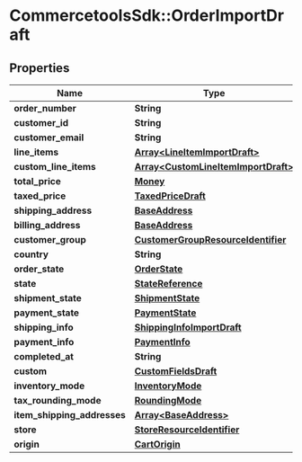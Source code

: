 # CommercetoolsSdk::OrderImportDraft

## Properties
Name | Type | Description | Notes
------------ | ------------- | ------------- | -------------
**order_number** | **String** |  | [optional] 
**customer_id** | **String** |  | [optional] 
**customer_email** | **String** |  | [optional] 
**line_items** | [**Array&lt;LineItemImportDraft&gt;**](LineItemImportDraft.md) |  | [optional] 
**custom_line_items** | [**Array&lt;CustomLineItemImportDraft&gt;**](CustomLineItemImportDraft.md) |  | [optional] 
**total_price** | [**Money**](Money.md) |  | [optional] 
**taxed_price** | [**TaxedPriceDraft**](TaxedPriceDraft.md) |  | [optional] 
**shipping_address** | [**BaseAddress**](BaseAddress.md) |  | [optional] 
**billing_address** | [**BaseAddress**](BaseAddress.md) |  | [optional] 
**customer_group** | [**CustomerGroupResourceIdentifier**](CustomerGroupResourceIdentifier.md) |  | [optional] 
**country** | **String** |  | [optional] 
**order_state** | [**OrderState**](OrderState.md) |  | [optional] 
**state** | [**StateReference**](StateReference.md) |  | [optional] 
**shipment_state** | [**ShipmentState**](ShipmentState.md) |  | [optional] 
**payment_state** | [**PaymentState**](PaymentState.md) |  | [optional] 
**shipping_info** | [**ShippingInfoImportDraft**](ShippingInfoImportDraft.md) |  | [optional] 
**payment_info** | [**PaymentInfo**](PaymentInfo.md) |  | [optional] 
**completed_at** | **String** |  | [optional] 
**custom** | [**CustomFieldsDraft**](CustomFieldsDraft.md) |  | [optional] 
**inventory_mode** | [**InventoryMode**](InventoryMode.md) |  | [optional] 
**tax_rounding_mode** | [**RoundingMode**](RoundingMode.md) |  | [optional] 
**item_shipping_addresses** | [**Array&lt;BaseAddress&gt;**](BaseAddress.md) |  | [optional] 
**store** | [**StoreResourceIdentifier**](StoreResourceIdentifier.md) |  | [optional] 
**origin** | [**CartOrigin**](CartOrigin.md) |  | [optional] 

